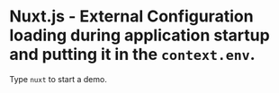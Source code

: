 # Nuxt.js - External Configuration loading during application startup and putting it in the ```context.env```.

Type ``nuxt`` to start a demo.